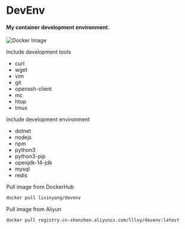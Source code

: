# DevEnv

#### My container development environment.

![Docker Image](https://github.com/lixinyang123/DevEnv/workflows/Docker%20Image%20CI/badge.svg)

Include development tools
- curl
- wget
- vim
- git
- openssh-client
- mc
- htop
- tmux

Include development environment
- dotnet
- nodejs
- npm
- python3
- python3-pip
- openjdk-14-jdk
- mysql
- redis

Pull image from DockerHub
```bash
docker pull lixinyang/devenv
```

Pull image from Aliyun
```bash
docker pull registry.cn-shenzhen.aliyuncs.com/lllxy/devenv:latest
```
